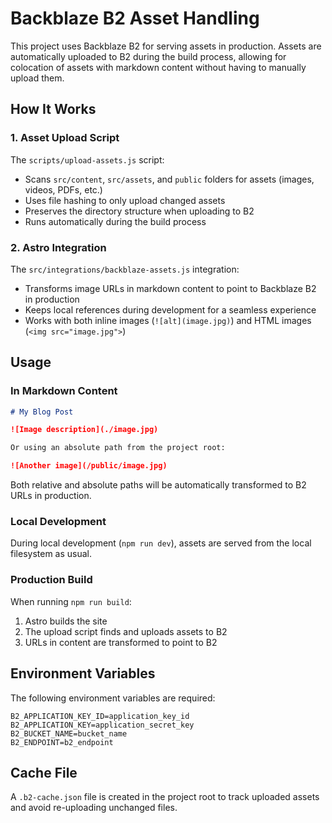 # Backblaze B2 Asset Handling

This project uses Backblaze B2 for serving assets in production. Assets are automatically uploaded to B2 during the build process, allowing for colocation of assets with markdown content without having to manually upload them.

## How It Works

### 1. Asset Upload Script

The `scripts/upload-assets.js` script:
- Scans `src/content`, `src/assets`, and `public` folders for assets (images, videos, PDFs, etc.)
- Uses file hashing to only upload changed assets
- Preserves the directory structure when uploading to B2
- Runs automatically during the build process

### 2. Astro Integration

The `src/integrations/backblaze-assets.js` integration:
- Transforms image URLs in markdown content to point to Backblaze B2 in production
- Keeps local references during development for a seamless experience
- Works with both inline images (`![alt](image.jpg)`) and HTML images (`<img src="image.jpg">`)

## Usage

### In Markdown Content

```markdown
# My Blog Post

![Image description](./image.jpg)

Or using an absolute path from the project root:

![Another image](/public/image.jpg)
```

Both relative and absolute paths will be automatically transformed to B2 URLs in production.

### Local Development

During local development (`npm run dev`), assets are served from the local filesystem as usual.

### Production Build

When running `npm run build`:

1. Astro builds the site
2. The upload script finds and uploads assets to B2
3. URLs in content are transformed to point to B2

## Environment Variables

The following environment variables are required:

```
B2_APPLICATION_KEY_ID=application_key_id
B2_APPLICATION_KEY=application_secret_key
B2_BUCKET_NAME=bucket_name
B2_ENDPOINT=b2_endpoint
```

## Cache File

A `.b2-cache.json` file is created in the project root to track uploaded assets and avoid re-uploading unchanged files.
